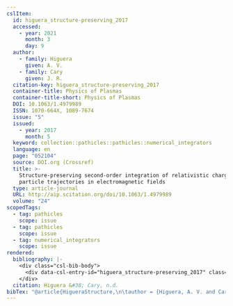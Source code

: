 ```yaml
---
cslItem:
  id: higuera_structure-preserving_2017
  accessed:
    - year: 2021
      month: 3
      day: 9
  author:
    - family: Higuera
      given: A. V.
    - family: Cary
      given: J. R.
  citation-key: higuera_structure-preserving_2017
  container-title: Physics of Plasmas
  container-title-short: Physics of Plasmas
  DOI: 10.1063/1.4979989
  ISSN: 1070-664X, 1089-7674
  issue: "5"
  issued:
    - year: 2017
      month: 5
  keyword: collection::pathicles::pathicles::numerical_integrators
  language: en
  page: "052104"
  source: DOI.org (Crossref)
  title: >-
    Structure-preserving second-order integration of relativistic charged
    particle trajectories in electromagnetic fields
  type: article-journal
  URL: http://aip.scitation.org/doi/10.1063/1.4979989
  volume: "24"
scopedTags:
  - tag: pathicles
    scope: issue
  - tag: pathicles
    scope: issue
  - tag: numerical_integrators
    scope: issue
rendered:
  bibliography: |-
    <div class="csl-bib-body">
      <div data-csl-entry-id="higuera_structure-preserving_2017" class="csl-entry">Higuera, A. V., &#38; Cary, J. R. n.d.. Structure-preserving second-order integration of relativistic charged particle trajectories in electromagnetic fields. <i>Physics of Plasmas</i>, <i>24</i>(5), 052104. https://doi.org/10.1063/1.4979989</div>
    </div>
  citation: Higuera &#38; Cary, n.d.
bibTex: "@article{HigueraStructure,\n\tauthor = {Higuera, A. V. and Cary, J. R.},\n\tjournal = {Physics of Plasmas},\n\tnumber = {5},\n\tpages = {052104},\n\ttitle = {Structure-preserving second-order integration of relativistic charged particle trajectories in electromagnetic fields},\n\thowpublished = {http://aip.scitation.org/doi/10.1063/1.4979989},\n\tvolume = {24},\n}\n\n"
---
```

